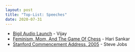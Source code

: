 ```yaml
---
layout: post
title: "Top-List: Speeches"
date: 2020-07-31
---
```


* [Bigil Audio Launch](https://www.youtube.com/watch?v=cHJnzFuPTCc) - Vijay
* [Feminism, Mom, And The Game Of Chess](https://www.youtube.com/watch?v=eaWw2OtO43Q) - Hari Sankar
* [Stanford Commencement Address, 2005](https://www.youtube.com/watch?v=UF8uR6Z6KLc) - Steve Jobs